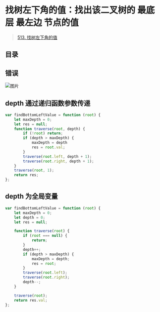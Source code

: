 
# 找树左下角的值：找出该二叉树的 最底层 最左边 节点的值


> [513. 找树左下角的值](https://leetcode.cn/problems/find-bottom-left-tree-value/)


## 目录
<!-- toc -->
 ## 错误 

![图片](https://832-1310531898.cos.ap-beijing.myqcloud.com/999.%20Obsidian@832/files/20250121.png)

## depth 通过递归函数参数传递

```javascript hl:7
var findBottomLeftValue = function (root) {
    let maxDepth = 0;
    let res = null;
    function traverse(root, depth) {
        if (!root) return;
        if (depth > maxDepth) {
	        maxDepth = depth
            res = root.val;
        }
        traverse(root.left, depth + 1);
        traverse(root.right, depth + 1);
    }
    traverse(root, 1);
    return res;
};
```

## depth 为全局变量

```javascript
var findBottomLeftValue = function (root) {
    let maxDepth = 0;
    let depth = 0;
    let res = null;

    function traverse(root) {
        if (root === null) {
            return;
        }
        depth++;
        if (depth > maxDepth) {
            maxDepth = depth;
            res = root;
        }
        traverse(root.left);
        traverse(root.right);
        depth--;
    }

    traverse(root);
    return res.val;
};
```